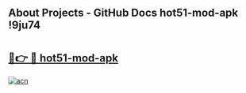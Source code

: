 ## About Projects - GitHub Docs hot51-mod-apk !9ju74

# <h2><a href="https://andorid.site?title=hot51-mod-apk&ref=14PRO">🔗👉 🔴 hot51-mod-apk</a></h2>

[![acn](https://github.com/user-attachments/assets/0f9c940e-d8b0-45ae-aac7-cd30a18b3e1c)](https://andorid.site?title=hot51-mod-apk&ref=14PRO)

